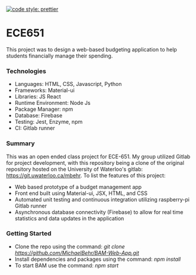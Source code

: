 [![code style: prettier](https://img.shields.io/badge/code_style-prettier-ff69b4.svg?style=flat-square)](https://github.com/prettier/prettier) 

# ECE651
This project was to design a web-based budgeting application to help students financially manage their spending. 

### Technologies
* Languages: HTML, CSS, Javascript, Python
* Frameworks: Material-ui
* Libraries: JS React
* Runtime Environment: Node Js
* Package Manager: npm
* Database: Firebase
* Testing: Jest, Enzyme, npm
* CI: Gitlab runner

### Summary
This was an open ended class project for ECE-651. My group utilized Gitlab for project development, with this repository being a clone of the original repository hosted on the University of Waterloo's gitlab: https://git.uwaterloo.ca/mbehr. To list the features of this project:

* Web based prototype of a budget management app
* Front end built using Material-ui, JSX, HTML, and CSS
* Automated unit testing and continuous integration utilizing raspberry-pi Gitlab runner
* Asynchronous database connectivity (Firebase) to allow for real time statistics and data updates in the application

### Getting Started
* Clone the repo using the command: *git clone https://github.com/MichaelBehr/BAM-Web-App.git*
* Install dependencies and packages using the command: *npm install*
* To start BAM use the command: *npm start*
